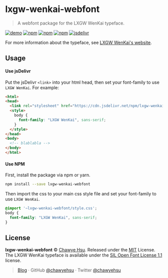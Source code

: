 lxgw-wenkai-webfont
===================

> A webfont package for the LXGW WenKai typeface.

[![demo][demo-badge]][demo-url] [![npm][npm-badge]][npm-url] [![npm][license-badge]](LICENSE) [![npm][npm-dl-badge]][npm-url] [![jsdelivr][jsdelivr-badge]][jsdelivr-url]


For more information about the typeface, see [LXGW WenKai's website][lxgw-wenkai].

## Usage

#### Use jsDelivr

Put the jsDelivr `<link>` into your html head, then set your font-family to use `LXGW WenKai`. For example:

```html
<html>
<head>
  <link rel="stylesheet" href="https://cdn.jsdelivr.net/npm/lxgw-wenkai-webfont/style.min.css" />
  <style>
    body {
      font-family: "LXGW WenKai", sans-serif;
    }
  </style>
</head>
<body>
  <!-- blablabla -->
</body>
</html>
```

#### Use NPM

First, install the package via npm or yarn.

```sh
npm install --save lxgw-wenkai-webfont
```

Then import the css to your main css style file and set your font-family to use `LXGW WenKai`.

```css
@import '~lxgw-wenkai-webfont/style.css';
body {
  font-family: "LXGW WenKai", sans-serif;
}
```

## License

**lxgw-wenkai-webfont** © [Chawye Hsu](https://github.com/chawyehsu). Released under the [MIT](LICENSE) License.  
The LXGW WenKai typeface is available under the [SIL Open Font License 1.1][ofl] license.

> [Blog](https://chawyehsu.com) · GitHub [@chawyehsu](https://github.com/chawyehsu) · Twitter [@chawyehsu](https://twitter.com/chawyehsu)


[demo-badge]: https://img.shields.io/badge/online-demo-blue.svg?style=flat-square
[demo-url]: https://chawyehsu.github.io/lxgw-wenkai-webfont
[npm-badge]: https://img.shields.io/npm/v/lxgw-wenkai-webfont.svg?style=flat-square
[npm-url]: https://www.npmjs.com/package/lxgw-wenkai-webfont
[license-badge]: https://img.shields.io/npm/l/lxgw-wenkai-webfont.svg?style=flat-square
[license-url]: LICENSE
[npm-dl-badge]: https://img.shields.io/npm/dt/lxgw-wenkai-webfont.svg?style=flat-square
[lxgw-wenkai]: https://github.com/lxgw/LxgwWenKai
[jsdelivr-badge]: https://data.jsdelivr.com/v1/package/npm/lxgw-wenkai-webfont/badge
[jsdelivr-url]: https://www.jsdelivr.com/package/npm/lxgw-wenkai-webfont
[ofl]: https://scripts.sil.org/OFL

